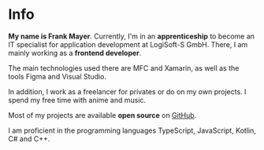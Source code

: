# Info

**My name is Frank Mayer**. Currently, I'm in an **apprenticeship** to become an IT specialist for application development at LogiSoft-S GmbH. There, I am mainly working as a **frontend developer**.

The main technologies used there are MFC and Xamarin, as well as the tools Figma and Visual Studio.

In addition, I work as a freelancer for privates or do on my own projects. I spend my free time with anime and music.

Most of my projects are available **open source** on [GitHub](https://github.com/Frank-Mayer).

I am proficient in the programming languages TypeScript, JavaScript, Kotlin, C# and C++.

